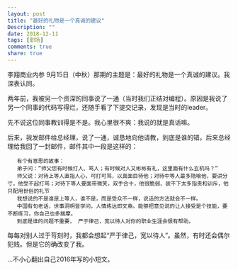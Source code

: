 ```yaml
---
layout: post
title: "最好的礼物是一个真诚的建议"
Description: ""
date: 2018-12-11
tags: [职场]
comments: true
share: true
---
```



李翔商业内参 9月15日（中秋）那期的主题是：最好的礼物是一个真诚的建议。我深表认同。

两年前，我被另一个资深的同事说了一通（当时我们正结对编程）。原因是我说了另一个同事的代码写得烂，还随手看了下提交记录，发现是当时的leader。

先不说这位同事教训得是不是。我心里很不爽：我说的就是真话嘛。

后来，我发邮件给总经理，说了一通，诚恳地向他请教，到底是谁的错。后来总经理给我回了一封邮件，邮件其中一段是这样的：

```
   有个有意思的故事：
   弟子问：”师父您有时候打人、骂人；有时候对人又彬彬有礼，这里面有什么玄机吗？”
   师父说：对待上等人直指人心，可打可骂，以真面目待他；对待中等人最多隐喻他，要讲分寸，他受不起打骂；对待下等人要面带微笑，双手合十，他很脆弱、装不下太多指责和训斥，他只配用世俗的礼节
   我想说的不是谁是上等人，谁不是，而是受众不一样，说话的方法就会不一样。
   中国有句老话，世事洞明皆学问，人情练达即文章。能够把意见说的让人接受是个技能，要不断练习，你自己也多揣摩。
   到底是谁的问题不重要， 严于律己，宽以待人对你的职业生涯会很有帮助。
```

每每对别人过于苛刻时，我都会想起“严于律己，宽以待人”。虽然，有时还会偶尔犯贱。但是它的确改变了我。




...不小心翻出自己2016年写的小短文。